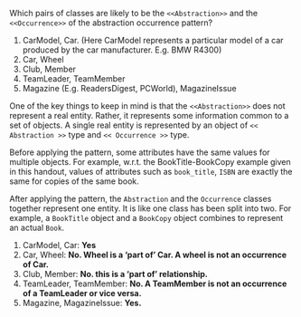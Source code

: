 <panel header="{{ icon_Q_A }} Which situations match the pattern?">
<question has-input="true">

Which pairs of classes are likely to be the `<<Abstraction>>` and the `<<Occurrence>>` of the abstraction occurrence pattern?

1. CarModel, Car. (Here CarModel represents a particular model of a car produced by the car manufacturer. E.g. BMW R4300)
2. Car, Wheel
3. Club, Member
4. TeamLeader, TeamMember
5. Magazine (E.g. ReadersDigest, PCWorld), MagazineIssue

<div slot="answer">

One of the key things to keep in mind is that the `<<Abstraction>>` does not represent a real entity. Rather, it represents some information common to a set of objects. A single real entity is represented by an object of `<< Abstraction >>` type and `<< Occurrence >>` type.

Before applying the pattern, some attributes have the same values for multiple objects. For example, w.r.t. the BookTitle-BookCopy example given in this handout, values of attributes such as `book_title`, `ISBN` are exactly the same for copies of the same book.

After applying the pattern, the `Abstraction` and the `Occurrence` classes together represent one entity. It is like one class has been split into two. For example, a `BookTitle` object and a `BookCopy` object combines to represent an actual `Book`.

1.	CarModel, Car: **Yes**
2.	Car, Wheel: **No. Wheel is a ‘part of’ Car. A wheel is not an occurrence of Car.**
3.	Club, Member: **No. this is a ‘part of’ relationship.**
4.	TeamLeader, TeamMember: **No. A TeamMember is not an occurrence of a TeamLeader or vice versa.**
5.	Magazine, MagazineIssue: **Yes.**

</div>
</question>
</panel>
